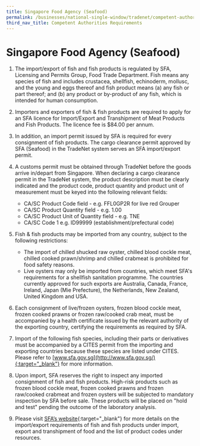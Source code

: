 ```yaml
---
title: Singapore Food Agency (Seafood)
permalink: /businesses/national-single-window/tradenet/competent-authorities-requirements/SFA-Seafood
third_nav_title: Competent Authorities Requirements
---
```



# Singapore Food Agency (Seafood)

1) The import/export of fish and fish products is regulated by SFA, Licensing and Permits Group, Food Trade Department. Fish means any species of fish and includes crustacea, shellfish, echinoderm, mollusc, and the young and eggs thereof and fish product means (a) any fish or part thereof; and (b) any product or by-product of any fish, which is intended for human consumption.

2) Importers and exporters of fish & fish products are required to apply for an SFA licence for Import/Export and Transhipment of Meat Products and Fish Products. The licence fee is $84.00 per annum.

3) In addition, an import permit issued by SFA is required for every consignment of fish products. The cargo clearance permit approved by SFA (Seafood) in the TradeNet system serves an SFA import/export permit.

4) A customs permit must be obtained through TradeNet before the goods arrive in/depart from Singapore. When declaring a cargo clearance permit in the TradeNet system, the product description must be clearly indicated and the product code, product quantity and product unit of measurement must be keyed into the following relevant fields:

    -   CA/SC Product Code field - e.g. FFL0GP2R for live red Grouper
    -   CA/SC Product Quantity field - e.g. 1.00
    -   CA/SC Product Unit of Quantity field - e.g. TNE
    -   CA/SC Code 1 e.g. ID99999 (establishment/prefectural code)

5) Fish & fish products may be imported from any country, subject to the following restrictions:

    -   The import of chilled shucked raw oyster, chilled blood cockle meat, chilled cooked prawn/shrimp and chilled crabmeat is prohibited for food safety reasons.
    -   Live oysters may only be imported from countries, which meet SFA's requirements for a shellfish sanitation programme. The countries currently approved for such exports are Australia, Canada, France, Ireland, Japan (Mie Prefecture), the Netherlands, New Zealand, United Kingdom and USA.

6) Each consignment of live/frozen oysters, frozen blood cockle meat, frozen cooked prawns or frozen raw/cooked crab meat, must be accompanied by a health certificate issued by the relevant authority of the exporting country, certifying the requirements as required by SFA.

7) Import of the following fish species, including their parts or derivatives must be accompanied by a CITES permit from the importing and exporting countries because these species are listed under CITES. Please refer to  [www.sfa.gov.sg](http://www.sfa.gov.sg/){:target="_blank"}  for more information.

8) Upon import, SFA reserves the right to inspect any imported consignment of fish and fish products. High-risk products such as frozen blood cockle meat, frozen cooked prawns and frozen raw/cooked crabmeat and frozen oysters will be subjected to mandatory inspection by SFA before sale. These products will be placed on "hold and test" pending the outcome of the laboratory analysis.

9) Please visit  [SFA’s website](https://www.sfa.gov.sg/){:target="_blank"} for more details on the import/export requirements of fish and fish products under import, export and transhipment of food and the list of product codes under resources.
